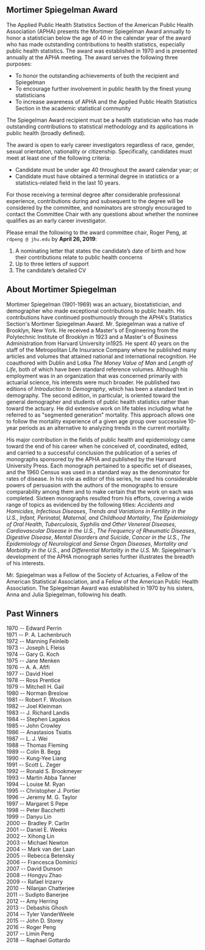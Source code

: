 ## Mortimer Spiegelman Award
 
The Applied Public Health Statistics Section of the American Public Health Association (APHA) presents the Mortimer Spiegelman Award annually to honor a statistician below the age of 40 in the calendar year of the award who has made outstanding contributions to health statistics, especially public health statistics. The award was established in 1970 and is presented annually at the APHA meeting. The award serves the following three purposes:

- To honor the outstanding achievements of both the recipient and Spiegelman
- To encourage further involvement in public health by the finest young statisticians
- To increase awareness of APHA and the Applied Public Health Statistics Section in the academic statistical community
 
The Spiegelman Award recipient must be a health statistician who has made outstanding contributions to statistical methodology and its applications in public health (broadly defined).
 
The award is open to early career investigators regardless of race, gender, sexual orientation, nationality or citizenship. Specifically, candidates must meet at least one of the following criteria:

- Candidate must be under age 40 throughout the award calendar year; or
- Candidate must have obtained a terminal degree in statistics or a statistics-related field in the last 10 years.

For those receiving a terminal degree after considerable professional experience, contributions during and subsequent to the degree will be considered by the committee, and nominators are strongly encouraged to contact the Committee Chair with any questions about whether the nominee qualifies as an early career investigator.
 
Please email the following to the award committee chair, Roger Peng, at `rdpeng @ jhu.edu` by **April 26, 2019**:

1. A nominating letter that states the candidate’s date of birth and how their contributions relate to public health concerns
2. Up to three letters of support
3. The candidate’s detailed CV


## About Mortimer Spiegelman

Mortimer Spiegelman (1901-1969) was an actuary, biostatistician, and demographer who made exceptional contributions to public health. His contributions have continued posthumously through the APHA's Statistics Section's Mortimer Spiegelman Award.
Mr. Spiegelman was a native of Brooklyn, New York. He received a Master's of Engineering from the Polytechnic Institute of Brooklyn in 1923 and a Master's of Business Administration from Harvard University in1925. He spent 40 years on the staff of the Metropolitan Life Insurance Company where he published many articles and volumes that attained national and international recognition. He coauthored with Dublin and Lotka *The Money Value of Man* and *Length of Life*, both of which have been standard reference volumes.   Although his employment was in an organization that was concerned primarily with actuarial science, his interests were much broader.  He published two editions of *Introduction to Demography*, which has been a standard text in demography.  The second edition, in particular, is oriented toward the general demographer and students of public health statistics rather than toward the actuary. He did extensive work on life tables including what he referred to as "segmented generation" mortality.  This approach allows one to follow the mortality experience of a given age group over successive 10-year periods as an alternative to analyzing trends in the current mortality.

His major contribution in the fields of public health and epidemiology came toward the end of his career when he conceived of, coordinated, edited, and carried to a successful conclusion the publication of a series of monographs sponsored by the APHA and published by the Harvard University Press. Each monograph pertained to a specific set of diseases, and the 1960 Census was used in a standard way as the denominator for rates of disease. In his role as editor of this series, he used his considerable powers of persuasion with the authors of the monographs to ensure comparability among them and to make certain that the work on each was completed.   Sixteen monographs resulted from his efforts, covering a wide range of topics as evidenced by the following titles: *Accidents and Homicides*, *Infectious Diseases*, *Trends and Variations in Fertility in the U.S.*, *Infant, Perinatal, Maternal, and Childhood Mortality*, *The Epidemiology of Oral Health*, *Tuberculosis, Syphilis and Other Venereal Diseases*, *Cardiovascular Disease in the U.S.*, *The Frequency of Rheumatic Diseases*, *Digestive Disease*, *Mental Disorders and Suicide*, *Cancer in the U.S.*, *The Epidemiology of Neurological and Sense Organ Diseases*, *Mortality and Morbidity in the U.S.*, and *Differential Mortality in the U.S.*  Mr. Spiegelman's development of the APHA monograph series further illustrates the breadth of his interests.  

Mr. Spiegelman was a Fellow of the Society of Actuaries, a Fellow of the American Statistical Association, and a Fellow of the American Public Health Association. The Spiegelman Award was established in 1970 by his sisters, Anna and Julia Spiegelman, following his death. 

## Past Winners

1970 -- Edward Perrin<br>
1971 -- P. A. Lachenbruch<br>
1972 -- Manning Feinleib<br>
1973 -- Joseph L Fleiss<br>
1974 -- Gary G. Koch<br>
1975 -- Jane Menken<br>
1976 -- A. A. Afifi<br>
1977 -- David Hoel<br>
1978 -- Ross Prentice<br>
1979 -- Mitchell H. Gail<br>
1980 -- Norman Breslow<br>
1981 -- Robert F. Woolson<br>
1982 -- Joel Kleinman<br>
1983 -- J. Richard Landis<br>
1984 -- Stephen Lagakos<br>
1985 -- John Crowley<br>
1986 -- Anastasios Tsiatis<br>
1987 -- L. J. Wei<br>
1988 -- Thomas Fleming<br>
1989 -- Colin B. Begg<br>
1990 -- Kung-Yee Liang<br>
1991 -- Scott L. Zeger<br>
1992 -- Ronald S. Brookmeyer<br>
1993 -- Martin Abba Tanner<br>
1994 -- Louise M. Ryan<br>
1995 -- Christopher J. Portier<br>
1996 -- Jeremy M. G. Taylor<br>
1997 -- Margaret S Pepe<br>
1998 -- Peter Bacchetti<br>
1999 -- Danyu Lin<br>
2000 -- Bradley P. Carlin<br>
2001 -- Daniel E. Weeks<br>
2002 -- Xihong Lin<br>
2003 -- Michael Newton<br>
2004 -- Mark van der Laan<br>
2005 -- Rebecca Betensky<br>
2006 -- Francesca Dominici<br>
2007 -- David Dunson<br>
2008 -- Hongyu Zhao<br>
2009 -- Rafael Irizarry<br>
2010 -- Nilanjan Chatterjee<br>
2011 -- Sudipto Banerjee<br>
2012 -- Amy Herring<br>
2013 -- Debashis Ghosh<br>
2014 -- Tyler VanderWeele<br>
2015 -- John D. Storey<br>
2016 -- Roger Peng<br>
2017 -- Limin Peng<br>
2018 -- Raphael Gottardo<br>

